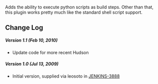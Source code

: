 Adds the ability to execute python scripts as build steps. Other than
that, this plugin works pretty much like the standard shell script
support.

## Change Log

##### Version 1.1 (Feb 10, 2010)

-   Update code for more recent Hudson

##### Version 1.0 (Jul 13, 2009)

-   Initial version, supplied via leosoto in
    [JENKINS-3888](https://issues.jenkins-ci.org/browse/JENKINS-3888)
